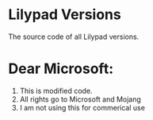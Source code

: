 # Lilypad Versions
The source code of all Lilypad versions.
# Dear Microsoft: 
1. This is modified code.
2. All rights go to Microsoft and Mojang
3. I am not using this for commerical use
